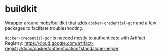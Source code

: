 # buildkit

Wrapper around moby/buildkit that adds `docker-credential-gcr` and a few packages to facilitate troubleshooting.

`docker-credential-gcr` is needed mostly to authenticate with Artifact Registry: https://cloud.google.com/artifact-registry/docs/docker/authentication#standalone-helper
